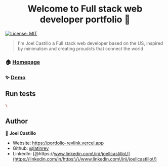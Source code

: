 <h1 align="center">Welcome to Full stack web developer portfolio 👋</h1>
<p>
  <a href="#" target="_blank">
    <img alt="License: MIT" src="https://img.shields.io/badge/License-MIT-yellow.svg" />
  </a>
</p>

> I'm Joel Castillo a Full stack web developer based on the US, inspired by minimalism and creating proudcts that connect the world

### 🏠 [Homepage](https://github.com/latinrev/portfolio)

### ✨ [Demo](https://portfolio-revlink.vercel.app/)

## Run tests

```sh
\
```

## Author

👤 **Joel Castillo**

* Website: 	https://portfolio-revlink.vercel.app
* Github: [@latinrev](https://github.com/latinrev)
* LinkedIn: [@https:\/\/www.linkedin.com\/in\/joellcastillo\/](https://linkedin.com/in/https:\/\/www.linkedin.com\/in\/joellcastillo\/)
